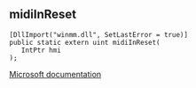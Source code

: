 ## midiInReset

```
[DllImport("winmm.dll", SetLastError = true)]
public static extern uint midiInReset(
   IntPtr hmi
);
```

[Microsoft documentation](link_to_documentation)
